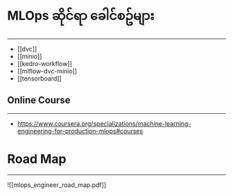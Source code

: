 
# MLOps ဆိုင်ရာ ခေါင်စဥ်များ
---
* [[dvc]]
* [[minio]]
* [[kedro-workflow]]
* [[mlflow-dvc-minio]]
* [[tensorboard]]
## Online Course 
---
- https://www.coursera.org/specializations/machine-learning-engineering-for-production-mlops#courses 

# Road Map
---
![[mlops_engineer_road_map.pdf]]